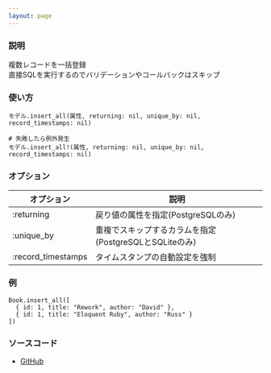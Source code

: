 ```yaml
---
layout: page
---
```


### 説明

複数レコードを一括登録  
直接SQLを実行するのでバリデーションやコールバックはスキップ

### 使い方

    モデル.insert_all(属性, returning: nil, unique_by: nil, record_timestamps: nil)

    # 失敗したら例外発生
    モデル.insert_all!(属性, returning: nil, unique_by: nil, record_timestamps: nil)

### オプション

| オプション         | 説明                                                   |
| ------------------ | ------------------------------------------------------ |
| :returning         | 戻り値の属性を指定(PostgreSQLのみ)                     |
| :unique_by         | 重複でスキップするカラムを指定(PostgreSQLとSQLiteのみ) |
| :record_timestamps | タイムスタンプの自動設定を強制                         |

### 例

    Book.insert_all([
      { id: 1, title: "Rework", author: "David" },
      { id: 1, title: "Eloquent Ruby", author: "Russ" }
    ])

### ソースコード

- [GitHub](https://github.com/rails/rails/blob/984c3ef2775781d47efa9f541ce570daa2434a80/activerecord/lib/active_record/persistence.rb#L145)
